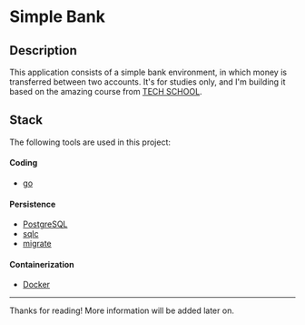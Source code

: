 # Simple Bank

## Description

This application consists of a simple bank environment, in which money is transferred between two accounts. It's for studies only, and I'm building it based on the amazing course from [TECH SCHOOL](https://www.youtube.com/playlist?list=PLy_6D98if3ULEtXtNSY_2qN21VCKgoQAE).

## Stack

The following tools are used in this project:

#### Coding
* [go](https://go.dev/)

#### Persistence
* [PostgreSQL](https://www.postgresql.org/)
* [sqlc](https://sqlc.dev/)
* [migrate](https://github.com/golang-migrate/migrate)

#### Containerization
* [Docker](https://www.docker.com/)

---

Thanks for reading! More information will be added later on.
